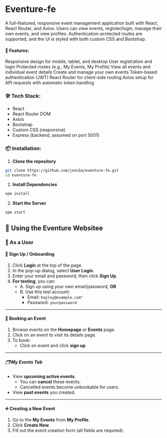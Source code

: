 # Eventure-fe

A full-featured, responsive event management application built with React, React Router, and Axios. Users can view events, register/login, manage their own events, and view profiles. Authentication-protected routes are supported, and the UI is styled with both custom CSS and Bootstrap.


#### 🚀 Features:

Responsive design for mobile, tablet, and desktop
User registration and login
Protected routes (e.g., My Events, My Profile)
View all events and individual event details
Create and manage your own events
Token-based authentication (JWT)
React Router for client-side routing
Axios setup for API requests with automatic token handling


### 🛠️ Tech Stack:
- React
- React Router DOM
- Axios
- Bootstrap
- Custom CSS (responsive)
- Express (backend, assumed on port 5001)


### 📦 Installation:

1. **Clone the repository**

```bash
git clone https://github.com/jencba/eventure-fe.git
cd eventure-fe

```

2. **Install Dependencies**

```bash
npm install

```


2. **Start the Server**

```bash
npm start

```

## 📖 Using the Eventure Websitee

### 👤 As a User

#### 🔐 Sign Up / Onboarding

1. Click **Login** at the top of the page.
2. In the pop-up dialog, select **User Login**.
3. Enter your email and password, then click **Sign Up**.
4. **For testing**, you can:
   - A. Sign up using your own email/password, **OR**
   - B. Use this test account:
     - Email: `hayley@example.com"`
     - Password: `yourpassword`
   


---

#### 📝 Booking an Event

1. Browse events on the **Homepage** or **Events** page.
2. Click on an event to visit its details page.
3. To book:
   - Click on event and click **sign up**


---



##### 🗂 My Events Tab

- View **upcoming active events**.
  - You can **cancel** these events.
  - Cancelled events become unbookable for users.
- View **past events** you created.



---

#### ➕ Creating a New Event

1. Go to the **My Events** from **My Profile**.
2. Click **Create New**.
3. Fill out the event creation form (all fields are required).





